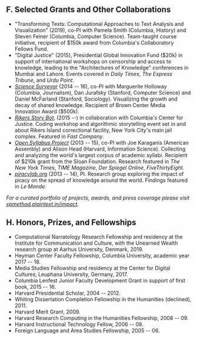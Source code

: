 ## F. Selected Grants and Other Collaborations

- "Transforming Texts: Computational Approaches to Text Analysis and Visualization" (2019),
  co-PI with Pamela Smith (Columbia, History) and Steven Feiner (Columbia, Computer Science).
Team-taught course initiative, recipient of $150k award from Columbia's Collaboratory Fellows
Fund.
- "Digital Justice" (2015), Presidential Global Innovation Fund ($20k) in support of
  international workshops on censorship and access to knowledge, leading to the "Architectures
of Knowledge" conferences in Mumbai and Lahore. Events covered in *Daily Times*, *The Express
Tribune*, and *Urdu Point*.
- [*Science Surveyor*](http://xpmethod.plaintext.in/literary-modeling-and-visualization-lab/surveyor.html)
(2014 -- 16), co-PI with Marguerite Holloway (Columbia, Journalism), Dan Jurafsky (Stanford,
Computer Science) and Daniel McFarland (Stanford, Sociology). Visualizing the growth and decay
of shared knowledge. Recipient of Brown Center Media Innovation Award ($500k).
- [*Rikers Story Bot*](http://xpmethod.plaintext.in/technologies-of-dissent/rikersbot.html),
  (2015 --) in collaboration with Columbia's Center for Justice. Coding workshop and
algorithmic storytelling event set in and about Rikers Island correctional facility, New York
City's main jail complex. Featured in *Fast Company*.
- [*Open Syllabus Project*](http://xpmethod.plaintext.in/knowledge-design-studio/open-syllabus-project.html)
(2013 -- 15), co-PI with Joe Karaganis (American Assembly) and Alison Head (Harvard,
Information Science). Collecting and analyzing the world's largest corpus of academic syllabi.
Recipient of $210k grant from the Sloan Foundation.  Research featured in *The New York Times*,
*TIME Magazine*, *Der Spiegel Online*, *FiveThirtyEight*.
- [*piracylab.org*](http://xpmethod.plaintext.in/knowledge-design-studio/piracyLab.html) (2013 -- 14), PI. Research group exploring the impact of piracy on the spread of knowledge around
the world. Findings featured in *Le Monde*.

*For a curated portfolio of projects, awards, and press coverage please visit
[xpmethod.plaintext.in/impact](https://xpmethod.plaintext.in/impact.html).*

## H. Honors, Prizes, and Fellowships

- Computational Narratology Research Fellowship and residency at the Institute for
  Communication and Culture, with the Unearned Wealth research group at Aarhus University,
Denmark, 2019.
- Heyman Center Faculty Fellowship, Columbia University, academic year 2017 -- 18.
- Media Studies Fellowship and residency at the Center for Digital Cultures, Leuphana
  University, Germany, 2017.
- Columbia Lenfest Junior Faculty Development Grant in support of first book, 2015 -- 16.
- Harvard Presidential Scholar, 2004 -- 2012.
- Whiting Dissertation Completion Fellowship in the Humanities (declined), 2011.
- Harvard Merit Grant, 2009.
- Harvard Research Computing in the Humanities Fellowship, 2008 -- 09.
- Harvard Instructional Technology Fellow, 2006 -- 08.
- Foreign Language and Area Studies Fellowship, 2005 -- 06.

